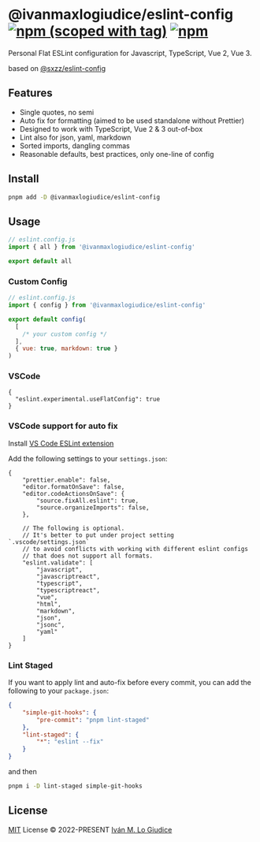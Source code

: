 # @ivanmaxlogiudice/eslint-config [![npm (scoped with tag)](https://flat.badgen.net/npm/v/@ivanmaxlogiudice/eslint-config)](https://npmjs.com/package/@ivanmaxlogiudice/eslint-config) [![npm](https://flat.badgen.net/npm/dt/@ivanmaxlogiudice/eslint-config)](https://npmjs.com/package/@ivanmaxlogiudice/eslint-config) #

Personal Flat ESLint configuration for Javascript, TypeScript, Vue 2, Vue 3.

based on [@sxzz/eslint-config](https://github.com/sxzz/eslint-config)

## Features
- Single quotes, no semi
- Auto fix for formatting (aimed to be used standalone without Prettier)
- Designed to work with TypeScript, Vue 2 & 3 out-of-box
- Lint also for json, yaml, markdown
- Sorted imports, dangling commas
- Reasonable defaults, best practices, only one-line of config

## Install
```bash
pnpm add -D @ivanmaxlogiudice/eslint-config
```

## Usage
```js
// eslint.config.js
import { all } from '@ivanmaxlogiudice/eslint-config'

export default all
```

### Custom Config

```js
// eslint.config.js
import { config } from '@ivanmaxlogiudice/eslint-config'

export default config(
  [
    /* your custom config */
  ],
  { vue: true, markdown: true }
)
```

### VSCode

```jsonc
{
  "eslint.experimental.useFlatConfig": true
}
```

### VSCode support for auto fix
Install [VS Code ESLint extension](https://marketplace.visualstudio.com/items?itemName=dbaeumer.vscode-eslint)

Add the following settings to your `settings.json`:

```jsonc
{
    "prettier.enable": false,
    "editor.formatOnSave": false,
    "editor.codeActionsOnSave": {
        "source.fixAll.eslint": true,
        "source.organizeImports": false,
    },
  
    // The following is optional.
    // It's better to put under project setting `.vscode/settings.json`
    // to avoid conflicts with working with different eslint configs
    // that does not support all formats.
    "eslint.validate": [
        "javascript",
        "javascriptreact",
        "typescript",
        "typescriptreact",
        "vue",
        "html",
        "markdown",
        "json",
        "jsonc",
        "yaml"
    ]
}
```

### Lint Staged

If you want to apply lint and auto-fix before every commit, you can add the following to your `package.json`:

```json
{
    "simple-git-hooks": {
        "pre-commit": "pnpm lint-staged"
    },
    "lint-staged": {
        "*": "eslint --fix"
    }
}
```

and then

```bash
pnpm i -D lint-staged simple-git-hooks
```

## License

[MIT](./LICENSE) License © 2022-PRESENT [Iván M. Lo Giudice](https://github.com/ivanmaxlogiudice)